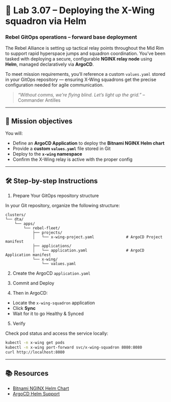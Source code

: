 # 🧭 Lab 3.07 – Deploying the X-Wing squadron via Helm

### **Rebel GitOps operations – forward base deployment**

The Rebel Alliance is setting up tactical relay points throughout the Mid Rim to support rapid hyperspace jumps and squadron coordination. You’ve been tasked with deploying a secure, configurable **NGINX relay node** using **Helm**, managed declaratively via **ArgoCD**.

To meet mission requirements, you’ll reference a custom `values.yaml` stored in your GitOps repository — ensuring X-Wing squadrons get the precise configuration needed for agile communication.

> *“Without comms, we’re flying blind. Let’s light up the grid.”* – Commander Antilles

---

## 🎯 Mission objectives

You will:

* Define an **ArgoCD Application** to deploy the **Bitnami NGINX Helm chart**
* Provide a **custom `values.yaml`** file stored in Git
* Deploy to the **`x-wing` namespace**
* Confirm the X-Wing relay is active with the proper config

---

## 🛠️ Step-by-step Instructions

01. Prepare Your GitOps repository structure

In your Git repository, organize the following structure:

```
clusters/
└── dta/
    └── apps/
        └── rebel-fleet/
            ├── projects/
            │   └── x-wing-project.yaml              # ArgoCD Project manifest
            ├── applications/
            │   └── application.yaml                 # ArgoCD Application manifest
            └── x-wing/
                └── values.yaml
```

02. Create the ArgoCD `application.yaml`

03. Commit and Deploy

04. Then in ArgoCD:

* Locate the `x-wing-squadron` application
* Click **Sync**
* Wait for it to go Healthy & Synced

05. Verify

Check pod status and access the service locally:

```bash
kubectl -n x-wing get pods
kubectl -n x-wing port-forward svc/x-wing-squadron 8080:8080
curl http://localhost:8080
```

---

## 📚 Resources

* [Bitnami NGINX Helm Chart](https://artifacthub.io/packages/helm/bitnami/nginx)
* [ArgoCD Helm Support](https://argo-cd.readthedocs.io/en/stable/user-guide/helm/)